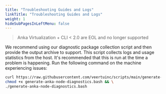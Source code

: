 ```yaml
---
title: "Troubleshooting Guides and Logs"
linkTitle: "Troubleshooting Guides and Logs"
weight: 1
hideSubPagesInLeftMenu: false
---
```


> Anka Virtualization + CLI < 2.0 are EOL and no longer supported

We recommend using our diagnostic package collection script and then provide the output archive to support. This script collects logs and usage statistics from the host. It's recommended that this is run at the time a problem is happening. Run the following command on the machine experiencing issues:

```bash
curl https://raw.githubusercontent.com/veertuinc/scripts/main/generate-anka-node-diagnostics.bash -O && \
chmod +x generate-anka-node-diagnostics.bash && \
./generate-anka-node-diagnostics.bash
```

